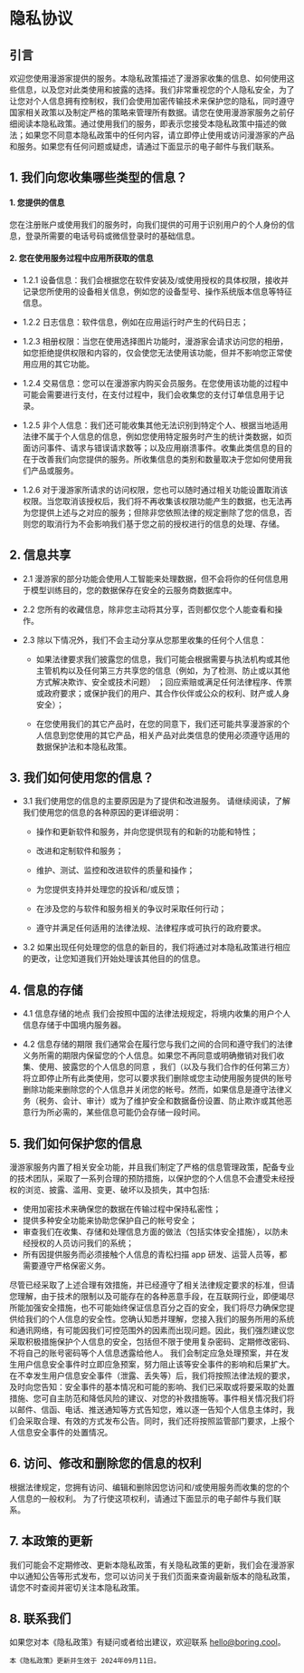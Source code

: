 # 隐私协议

## 引言

欢迎您使用漫游家提供的服务。本隐私政策描述了漫游家收集的信息、如何使用这些信息，以及您对此类使用和披露的选择。我们非常重视您的个人隐私安全，为了让您对个人信息拥有控制权，我们会使用加密传输技术来保护您的隐私，同时遵守国家相关政策以及制定严格的策略来管理所有数据。请您在使用漫游家服务之前仔细阅读本隐私政策。通过使用我们的服务，即表示您接受本隐私政策中描述的做法；如果您不同意本隐私政策中的任何内容，请立即停止使用或访问漫游家的产品和服务。如果您有任何问题或疑虑，请通过下面显示的电子邮件与我们联系。

## 1. 我们向您收集哪些类型的信息？

#### 1. 您提供的信息

您在注册账户或使用我们的服务时，向我们提供的可用于识别用户的个人身份的信息，登录所需要的电话号码或微信登录时的基础信息。

#### 2. 您在使用服务过程中应用所获取的信息

- 1.2.1 设备信息：我们会根据您在软件安装及/或使用授权的具体权限，接收并记录您所使用的设备相关信息，例如您的设备型号、操作系统版本信息等特征信息。

- 1.2.2 日志信息：软件信息，例如在应用运行时产生的代码日志；

- 1.2.3 相册权限：当您在使用选择图片功能时，漫游家会请求访问您的相册，如您拒绝提供权限和内容的，仅会使您无法使用该功能，但并不影响您正常使用应用的其它功能。

- 1.2.4 交易信息：您可以在漫游家内购买会员服务。在您使用该功能的过程中可能会需要进行支付，在支付过程中，我们会收集您的支付订单信息用于记录。

- 1.2.5 非个人信息：我们还可能收集其他无法识别到特定个人、根据当地适用法律不属于个人信息的信息，例如您使用特定服务时产生的统计类数据，如页面访问事件、请求与错误请求数等；以及应用崩溃事件。收集此类信息的目的在于改善我们向您提供的服务。所收集信息的类别和数量取决于您如何使用我们产品或服务。

- 1.2.6 对于漫游家所请求的访问权限，您也可以随时通过相关功能设置取消该权限。当您取消该授权后，我们将不再收集该权限功能产生的数据，也无法再为您提供上述与之对应的服务；但除非您依照法律的规定删除了您的信息，否则您的取消行为不会影响我们基于您之前的授权进行的信息的处理、存储。

## 2. 信息共享

- 2.1 漫游家的部分功能会使用人工智能来处理数据，但不会将你的任何信息用于模型训练目的，您的数据保存在安全的云服务商数据库中。

- 2.2 您所有的收藏信息，除非您主动将其分享，否则都仅您个人能查看和操作。

- 2.3 除以下情况外，我们不会主动分享从您那里收集的任何个人信息：

    - 如果法律要求我们披露您的信息，我们可能会根据需要与执法机构或其他主管机构以及任何第三方共享您的信息（例如，为了检测、防止或以其他方式解决欺诈、安全或技术问题） ；回应索赔或满足任何法律程序、传票或政府要求；或保护我们的用户、其合作伙伴或公众的权利、财产或人身安全）；

    - 在您使用我们的其它产品时，在您的同意下，我们还可能共享漫游家的个人信息到您使用的其它产品，相关产品对此类信息的使用必须遵守适用的数据保护法和本隐私政策。


## 3. 我们如何使用您的信息？

- 3.1 我们使用您的信息的主要原因是为了提供和改进服务。 请继续阅读，了解我们使用您的信息的各种原因的更详细说明：

    - 操作和更新软件和服务，并向您提供现有的和新的功能和特性；

    - 改进和定制软件和服务；

    - 维护、测试、监控和改进软件的质量和操作；

    - 为您提供支持并处理您的投诉和/或反馈；

    - 在涉及您的与软件和服务相关的争议时采取任何行动；

    - 遵守并满足任何适用的法律法规、法律程序或可执行的政府要求。

- 3.2 如果出现任何处理您的信息的新目的，我们将通过对本隐私政策进行相应的更改，让您知道我们开始处理该其他目的的信息。


## 4. 信息的存储
- 4.1 信息存储的地点
我们会按照中国的法律法规规定，将境内收集的用户个人信息存储于中国境内服务器。

- 4.2 信息存储的期限
我们通常会在履行您与我们之间的合同和遵守我们的法律义务所需的期限内保留您的个人信息。如果您不再同意或明确撤销对我们收集、使用、披露您的个人信息的同意 ，我们（以及与我们合作的任何第三方）将立即停止所有此类使用，您可以要求我们删除或您主动使用服务提供的账号删除功能来删除您的个人信息并关闭您的帐号。然而，如果信息是遵守法律义务（税务、会计、审计）或为了维护安全和数据备份设置、防止欺诈或其他恶意行为所必需的，某些信息可能仍会存储一段时间。


## 5. 我们如何保护您的信息

漫游家服务内置了相关安全功能，并且我们制定了严格的信息管理政策，配备专业的技术团队，采取了一系列合理的预防措施，以保护您的个人信息不会遭受未经授权的浏览、披露、滥用、变更、破坏以及损失，其中包括:

- 使用加密技术来确保您的数据在传输过程中保持私密性；
- 提供多种安全功能来协助您保护自己的帐号安全；
- 审查我们在收集、存储和处理信息方面的做法（包括实体安全措施），以防未经授权的人员访问我们的系统；
-  所有因提供服务而必须接触个人信息的青松扫描 app 研发、运营人员等，都需要遵守严格保密义务。

尽管已经采取了上述合理有效措施，并已经遵守了相关法律规定要求的标准，但请您理解，由于技术的限制以及可能存在的各种恶意手段，在互联网行业，即便竭尽所能加强安全措施，也不可能始终保证信息百分之百的安全，我们将尽力确保您提供给我们的个人信息的安全性。您确认知悉并理解，您接入我们的服务所用的系统和通讯网络，有可能因我们可控范围外的因素而出现问题。因此，我们强烈建议您采取积极措施保护个人信息的安全，包括但不限于使用复杂密码、定期修改密码、不将自己的账号密码等个人信息透露给他人。 我们会制定应急处理预案，并在发生用户信息安全事件时立即应急预案，努力阻止该等安全事件的影响和后果扩大。在不幸发生用户信息安全事件（泄露、丢失等）后，我们将按照法律法规的要求，及时向您告知：安全事件的基本情况和可能的影响、我们已采取或将要采取的处置措施、您可自主防范和降低风险的建议、对您的补救措施等。事件相关情况我们将以邮件、信函、电话、推送通知等方式告知您，难以逐一告知个人信息主体时，我们会采取合理、有效的方式发布公告。同时，我们还将按照监管部门要求，上报个人信息安全事件的处置情况。

## 6. 访问、修改和删除您的信息的权利

根据法律规定，您拥有访问、编辑和删除因您访问和/或使用服务而收集的您的个人信息的一般权利。 为了行使这项权利，请通过下面显示的电子邮件与我们联系。

## 7. 本政策的更新
我们可能会不定期修改、更新本隐私政策，有关隐私政策的更新，我们会在漫游家中以通知公告等形式发布，您可以访问关于我们页面来查询最新版本的隐私政策，请您不时查阅并密切关注本隐私政策。

## 8. 联系我们
如果您对本《隐私政策》有疑问或者给出建议，欢迎联系 <a href="hello@boring.cool">hello@boring.cool</a>。

```
本《隐私政策》更新并生效于 2024年09月11日。
```